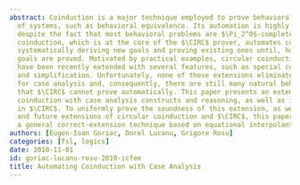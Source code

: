 ```yaml
---
abstract: Coinduction is a major technique employed to prove behavioral properties
  of systems, such as behavioral equivalence. Its automation is highly desirable,
  despite the fact that most behavioral problems are $\Pi_2^0$-complete. Circular
  coinduction, which is at the core of the $\CIRC$ prover, automates coinduction by
  systematically deriving new goals and proving existing ones until, hopefully, all
  goals are proved. Motivated by practical examples, circular coinduction and $\CIRC$
  have been recently extended with several features, such as special contexts, generalization
  and simplification. Unfortunately, none of these extensions eliminates the need
  for case analysis and, consequently, there are still many natural behavioral properties
  that $\CIRC$ cannot prove automatically. This paper presents an extension of circular
  coinduction with case analysis constructs and reasoning, as well as its implementation
  in $\CIRC$. To uniformly prove the soundness of this extension, as well as of past
  and future extensions of circular coinduction and $\CIRC$, this paper also proposes
  a general correct-extension technique based on equational interpolants.
authors: [Eugen-Ioan Goriac, Dorel Lucanu, Grigore Rosu]
categories: [fsl, logics]
date: 2010-11-01
id: goriac-lucanu-rosu-2010-icfem
title: Automating Coinduction with Case Analysis
---
```


